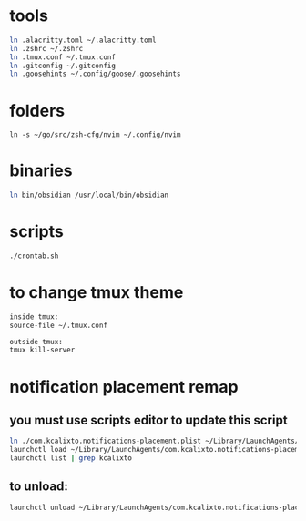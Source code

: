 # tools
```bash
ln .alacritty.toml ~/.alacritty.toml
ln .zshrc ~/.zshrc
ln .tmux.conf ~/.tmux.conf
ln .gitconfig ~/.gitconfig
ln .goosehints ~/.config/goose/.goosehints
```
# folders
```
ln -s ~/go/src/zsh-cfg/nvim ~/.config/nvim
```
# binaries
```bash
ln bin/obsidian /usr/local/bin/obsidian
```
# scripts
```bash
./crontab.sh
```
# to change tmux theme
```bash
inside tmux:
source-file ~/.tmux.conf

outside tmux:
tmux kill-server 
```
# notification placement remap
## you must use scripts editor to update this script
```bash
ln ./com.kcalixto.notifications-placement.plist ~/Library/LaunchAgents/com.kcalixto.notifications-placement.plist
launchctl load ~/Library/LaunchAgents/com.kcalixto.notifications-placement.plist
launchctl list | grep kcalixto
```
## to unload:
```bash
launchctl unload ~/Library/LaunchAgents/com.kcalixto.notifications-placement.plist
```
